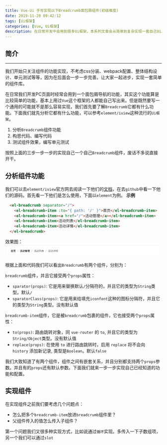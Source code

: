 ```yaml
---
title: Vue-Ui 手写实现以下Breadcrumb面包屑组件(初级难度)
date: 2019-11-20 09:42:12
tags: [Ui框架]
categories: [Vue, Ui框架]
description: 在日常开发中会用到很多Ui框架，本系列文章会从简单到复杂实现一套自己Ui。本篇文章中从0开始手写一个面包屑组件Breadcrumb。
---
```


## 简介

---

我们开始只关注组件的功能实现，不考虑css分装、webpack配置、整体结构设计、单元测试等等，因为在后面会一步一步完善。让大家一起进步，实现一套简单的组件库。

在日常我们开发PC页面时经常会用到一个面包屑导航的功能，其实这个功能算是比较简单的功能，基本上用过`Vue`这个框架的人都能自己写出来。但是既然要写一个通用的可能就不是那么容易实现，我们首先要了解`Breadcrumb`它都有什么功能。下面我们就先分析它都有什么功能，可以参考`element/iview`这种流行的`Ui框架`。

1. 分析`Breadcrumb`组件功能
2. 构思代码、编写代码
3. 测试组件效果，编写单元测试

按照上面的三步一步一步的实现自己一个自己`Breadcrumb`组件，废话不多说直接开干。

## 分析组件功能

我们可以去`element/iview`官方网去阅读一下他们的[文档](https://element.eleme.cn/2.13/#/zh-CN/component/breadcrumb)，在去`github`中看一下他们的源码。首先看一下他们是怎么使用，下面以`element`为例。
**示例**

```html
  <el-breadcrumb separator="/">
    <el-breadcrumb-item :to="{ path: '/' }">首页</el-breadcrumb-item>
    <el-breadcrumb-item><a href="/">活动管理</a></el-breadcrumb-item>
    <el-breadcrumb-item>活动列表</el-breadcrumb-item>
    <el-breadcrumb-item>活动详情</el-breadcrumb-item>
  </el-breadcrumb>
```

效果图：
![breadcrumb](../../../images/vue-ui/breadcrumb-1.png)

根据上面和代码我们可以看出`Breadcrumb`有两个组件，分别为：

`breadcrumb`组件，并且它接受两个`props`属性：

- `sparator(props)`: 它是用来替换默认`/`分隔符的，并且它的类型为`String`类型。默认`/`
- `sparatorClass(props)`: 它是用来给填充`iconfont`这种的图标分隔符，并且它的类型为`String`类型。没有默认值

`breadcrumb-item`组件，它是被`breadcrumb`包裹的组件，它也接受两个`props`属性：

- `to(props)`: 路由跳转对象，同 `vue-router` 的 `to`, 并且它的类型为`String/Object`类型。没有默认值
- `replace(props)`: 在使用 `to` 进行路由跳转时，启用 `replace` 将不会向 `history` 添加新记录, 类型是`Boolean`。默认`false`

我们大致知道了有两个组件，组件之间有嵌套关系，并且分别都支持两个`props`参数。并且有的`props`还有默认参数。下面我们就来一步一步实现自己已经知道的功能和配置。

## 实现组件

在实现组件之前我们要考虑几个问题点：

- 怎么把多个`breadcrumb-item`放进`breadcrumb`组件里？
- 父组件传入的值怎么传入子组件？

第一个问题我们又很多种实现方式，比如说通过`循环`实现。多传入一下子数组项，
另一个我们可以通过`slot`
